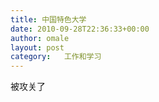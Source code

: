 ```yaml
---
title: 中国特色大学
date: 2010-09-28T22:36:33+00:00
author: omale
layout: post
category:   工作和学习  
---
```

被攻关了